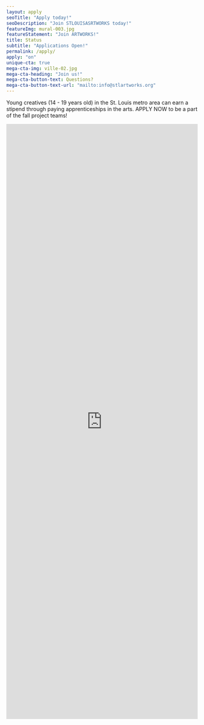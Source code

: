 ```yaml
---
layout: apply
seoTitle: "Apply today!"
seoDescription: "Join STLOUISASRTWORKS today!"
featureImg: mural-003.jpg
featureStatement: "Join ARTWORKS!"
title: Status
subtitle: "Applications Open!"
permalink: /apply/
apply: "on"
unique-cta: true
mega-cta-img: ville-02.jpg
mega-cta-heading: "Join us!"
mega-cta-button-text: Questions?
mega-cta-button-text-url: "mailto:info@stlartworks.org"
---
```


Young creatives (14 - 19 years old) in the St. Louis metro area can earn a stipend through paying apprenticeships in the arts. APPLY NOW to be a part of the fall project teams!

 
<div id="wufoo-m14my0na04lac3l"><iframe id="wufooFormm14my0na04lac3l" class="wufoo-form-container" height="1568" allowtransparency="true" frameborder="0" scrolling="no" style="width:100%;border:none" src="https://stlartworks.wufoo.com/embed/m14my0na04lac3l/def/embedKey=m14my0na04lac3l477137&amp;entsource=&amp;referrer=">&lt;a href=&quot;https://stlartworks.wufoo.com/forms/m14my0na04lac3l/&quot; title=&quot;html form&quot;&gt;Fill out my Wufoo form!&lt;/a&gt;</iframe></div>

 
<script type="text/javascript">var m14my0na04lac3l;(function(d, t) {
var s = d.createElement(t), options = {
'userName':'stlartworks',
'formHash':'m14my0na04lac3l',
'autoResize':true,
'height':'1695',
'async':true,
'host':'wufoo.com',
'header':'show',
'ssl':true};
s.src = ('https:' == d.location.protocol ? 'https://' : 'http://') + 'www.wufoo.com/scripts/embed/form.js';
s.onload = s.onreadystatechange = function() {
var rs = this.readyState; if (rs) if (rs != 'complete') if (rs != 'loaded') return;
try { m14my0na04lac3l = new WufooForm();m14my0na04lac3l.initialize(options);m14my0na04lac3l.display(); } catch (e) {}};
var scr = d.getElementsByTagName(t)[0], par = scr.parentNode; par.insertBefore(s, scr);
})(document, 'script');</script>